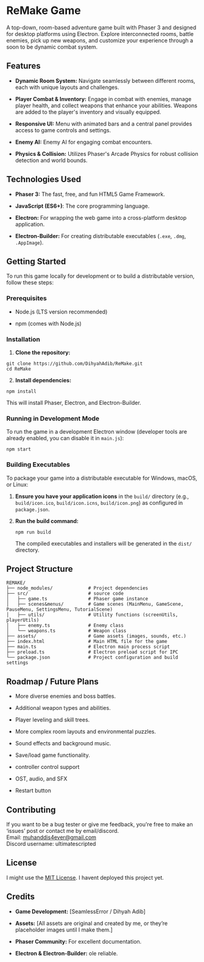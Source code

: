 # ReMake Game

A top-down, room-based adventure game built with Phaser 3 and designed for desktop platforms using Electron. Explore interconnected rooms, battle enemies, pick up new weapons, and customize your experience through a soon to be dynamic combat system.

## Features

* **Dynamic Room System:** Navigate seamlessly between different rooms, each with unique layouts and challenges.

* **Player Combat & Inventory:** Engage in combat with enemies, manage player health, and collect weapons that enhance your abilities. Weapons are added to the player's inventory and visually equipped.

* **Responsive UI:** Menu with animated bars and a central panel provides access to game controls and settings.

* **Enemy AI:** Enemy AI for engaging combat encounters.

* **Physics & Collision:** Utilizes Phaser's Arcade Physics for robust collision detection and world bounds.

## Technologies Used

* **Phaser 3:** The fast, free, and fun HTML5 Game Framework.

* **JavaScript (ES6+)**: The core programming language.

* **Electron:** For wrapping the web game into a cross-platform desktop application.

* **Electron-Builder:** For creating distributable executables (`.exe`, `.dmg`, `.AppImage`).

## Getting Started

To run this game locally for development or to build a distributable version, follow these steps:

### Prerequisites

* Node.js (LTS version recommended)

* npm (comes with Node.js)

### Installation

1. **Clone the repository:**

```
git clone https://github.com/DihyahAdib/ReMake.git
cd ReMake
```

2. **Install dependencies:**

```
npm install
```

This will install Phaser, Electron, and Electron-Builder.

### Running in Development Mode

To run the game in a development Electron window (developer tools are already enabled, you can disable it in `main.js`):

```
npm start
```

### Building Executables

To package your game into a distributable executable for Windows, macOS, or Linux:

1. **Ensure you have your application icons** in the `build/` directory (e.g., `build/icon.ico`, `build/icon.icns`, `build/icon.png`) as configured in `package.json`.

2. **Run the build command:**
   ```
   npm run build
   ```
   The compiled executables and installers will be generated in the `dist/` directory.

## Project Structure
```
REMAKE/
├── node_modules/             # Project dependencies
├── src/                      # source code
│   ├── game.ts               # Phaser game instance
│   ├── scenes&menus/         # Game scenes (MainMenu, GameScene, PauseMenu, SettingsMenu, TutorialScene)
│   ├── utils/                # Utility functions (screenUtils, playerUtils)
│   ├── enemy.ts              # Enemy class
│   └── weapons.ts            # Weapon class
├── assets/                   # Game assets (images, sounds, etc.)
├── index.html                # Main HTML file for the game
├── main.ts                   # Electron main process script
├── preload.ts                # Electron preload script for IPC
└── package.json              # Project configuration and build settings
```

## Roadmap / Future Plans
* More diverse enemies and boss battles.

* Additional weapon types and abilities.

* Player leveling and skill trees.

* More complex room layouts and environmental puzzles.

* Sound effects and background music.

* Save/load game functionality.

* controller control support

* OST, audio, and SFX

* Restart button

## Contributing
If you want to be a bug tester or give me feedback, you're free to make an ‘issues’ post or contact me by email/discord.\
Email: muhanddis4ever@gmail.com\
Discord username: ultimatescripted

## License

I might use the [MIT License](https://opensource.org/license/mit). I havent deployed this project yet.

## Credits

* **Game Development:** \[SeamlessError / Dihyah Adib\]

* **Assets:** \[All assets are original and created by me, or they’re placeholder images until I make them.\]

* **Phaser Community:** For excellent documentation.

* **Electron & Electron-Builder:** ole reliable.
